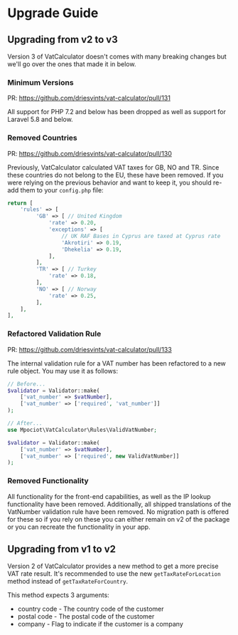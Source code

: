 # Upgrade Guide

## Upgrading from v2 to v3

Version 3 of VatCalculator doesn't comes with many breaking changes but we'll go over the ones that made it in below.

### Minimum Versions

PR: https://github.com/driesvints/vat-calculator/pull/131

All support for PHP 7.2 and below has been dropped as well as support for Laravel 5.8 and below.

### Removed Countries

PR: https://github.com/driesvints/vat-calculator/pull/130

Previously, VatCalculator calculated VAT taxes for GB, NO and TR. Since these countries do not belong to the EU, these have been removed. If you were relying on the previous behavior and want to keep it, you should re-add them to your `config.php` file:

```php
return [
    'rules' => [
         'GB' => [ // United Kingdom
             'rate' => 0.20,
             'exceptions' => [
                 // UK RAF Bases in Cyprus are taxed at Cyprus rate
                 'Akrotiri' => 0.19,
                 'Dhekelia' => 0.19,
             ],
         ],
         'TR' => [ // Turkey
             'rate' => 0.18,
         ],
         'NO' => [ // Norway
             'rate' => 0.25,
         ],
    ],
],
```

### Refactored Validation Rule

PR: https://github.com/driesvints/vat-calculator/pull/133

The internal validation rule for a VAT number has been refactored to a new rule object. You may use it as follows:

```php
// Before...
$validator = Validator::make(
    ['vat_number' => $vatNumber],
    ['vat_number' => ['required', 'vat_number']]
);

// After...
use Mpociot\VatCalculator\Rules\ValidVatNumber;

$validator = Validator::make(
    ['vat_number' => $vatNumber],
    ['vat_number' => ['required', new ValidVatNumber]]
);
```

### Removed Functionality

All functionality for the front-end capabilities, as well as the IP lookup functionality have been removed. Additionally, all shipped translations of the VatNumber validation rule have been removed. No migration path is offered for these so if you rely on these you can either remain on v2 of the package or you can recreate the functionality in your app. 


## Upgrading from v1 to v2

Version 2 of VatCalculator provides a new method to get a more precise VAT rate result. It's recommended to use the new `getTaxRateForLocation` method instead of `getTaxRateForCountry`.
 
This method expects 3 arguments:

- country code - The country code of the customer
- postal code - The postal code of the customer
- company - Flag to indicate if the customer is a company

